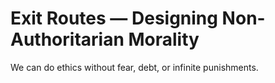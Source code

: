 # Exit Routes — Designing Non-Authoritarian Morality
We can do ethics without fear, debt, or infinite punishments.
